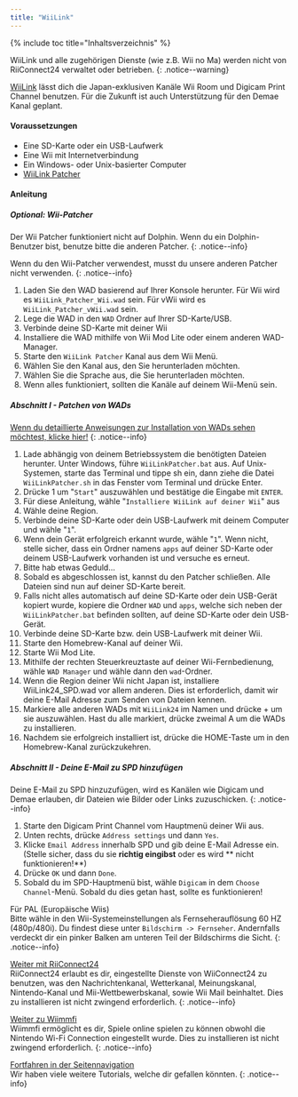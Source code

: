 ```yaml
---
title: "WiiLink"
---
```


{% include toc title="Inhaltsverzeichnis" %}

WiiLink und alle zugehörigen Dienste (wie z.B. Wii no Ma) werden nicht von RiiConnect24 verwaltet oder betrieben.
{: .notice--warning}

[WiiLink](https://wiilink24.com/) lässt dich die Japan-exklusiven Kanäle Wii Room und Digicam Print Channel benutzen. Für die Zukunft ist auch Unterstützung für den Demae Kanal geplant.

#### Voraussetzungen

* Eine SD-Karte oder ein USB-Laufwerk
* Eine Wii mit Internetverbindung
* Ein Windows- oder Unix-basierter Computer
* [WiiLink Patcher](https://github.com/WiiLink24/WiiLink24-Patcher/releases)

#### Anleitung

##### Optional: Wii-Patcher
Der Wii Patcher funktioniert nicht auf Dolphin. Wenn du ein Dolphin-Benutzer bist, benutze bitte die anderen Patcher.
{: .notice--info}

Wenn du den Wii-Patcher verwendest, musst du unsere anderen Patcher nicht verwenden.
{: .notice--info}

1. Laden Sie den WAD basierend auf Ihrer Konsole herunter. Für Wii wird es `WiiLink_Patcher_Wii.wad` sein. Für vWii wird es `WiiLink_Patcher_vWii.wad` sein.
2. Lege die WAD in den `WAD` Ordner auf Ihrer SD-Karte/USB.
3. Verbinde deine SD-Karte mit deiner Wii
4. Installiere die WAD mit­hil­fe von Wii Mod Lite oder einem anderen WAD-Manager.
5. Starte den `WiiLink Patcher` Kanal aus dem Wii Menü.
6. Wählen Sie den Kanal aus, den Sie herunterladen möchten.
7. Wählen Sie die Sprache aus, die Sie herunterladen möchten.
8. Wenn alles funktioniert, sollten die Kanäle auf deinem Wii-Menü sein.

##### Abschnitt I - Patchen von WADs

[Wenn du detaillierte Anweisungen zur Installation von WADs sehen möchtest, klicke hier!](wiimodlite)
{: .notice--info}

1. Lade abhängig von deinem Betriebssystem die benötigten Dateien herunter. Unter Windows, führe `WiiLinkPatcher.bat` aus. Auf Unix-Systemen, starte das Terminal und tippe sh ein, dann ziehe die Datei `WiiLinkPatcher.sh` in das Fenster vom Terminal und drücke Enter.
2. Drücke 1 um "`Start`" auszuwählen und bestätige die Eingabe mit `ENTER`.
3. Für diese Anleitung, wähle "`Installiere WiiLink auf deiner Wii`" aus
4. Wähle deine Region.
5. Verbinde deine SD-Karte oder dein USB-Laufwerk mit deinem Computer und wähle "`1`".
6. Wenn dein Gerät erfolgreich erkannt wurde, wähle "`1`". Wenn nicht, stelle sicher, dass ein Ordner namens `apps` auf deiner SD-Karte oder deinem USB-Laufwerk vorhanden ist und versuche es erneut.
7. Bitte hab etwas Geduld...
8. Sobald es abgeschlossen ist, kannst du den Patcher schließen. Alle Dateien sind nun auf deiner SD-Karte bereit.
9. Falls nicht alles automatisch auf deine SD-Karte oder dein USB-Gerät kopiert wurde, kopiere die Ordner `WAD` und `apps`, welche sich neben der `WiiLinkPatcher.bat` befinden sollten, auf deine SD-Karte oder dein USB-Gerät.
10. Verbinde deine SD-Karte bzw. dein USB-Laufwerk mit deiner Wii.
11. Starte den Homebrew-Kanal auf deiner Wii.
12. Starte Wii Mod Lite.
13. Mithilfe der rechten Steuerkreuztaste auf deiner Wii-Fernbedienung, wähle `WAD Manager` und wähle dann den `wad`-Ordner.
14. Wenn die Region deiner Wii nicht Japan ist, installiere WiiLink24_SPD.wad vor allem anderen. Dies ist erforderlich, damit wir deine E-Mail Adresse zum Senden von Dateien kennen.
15. Markiere alle anderen WADs mit `WiiLink24` im Namen und drücke + um sie auszuwählen. Hast du alle markiert, drücke zweimal A um die WADs zu installieren.
16. Nachdem sie erfolgreich installiert ist, drücke die HOME-Taste um in den Homebrew-Kanal zurückzukehren.

##### Abschnitt II - Deine E-Mail zu SPD hinzufügen

Deine E-Mail zu SPD hinzuzufügen, wird es Kanälen wie Digicam und Demae erlauben, dir Dateien wie Bilder oder Links zuzuschicken.
{: .notice--info}

1. Starte den Digicam Print Channel vom Hauptmenü deiner Wii aus.
2. Unten rechts, drücke `Address settings` und dann `Yes`.
3. Klicke `Email Address` innerhalb SPD und gib deine E-Mail Adresse ein. (Stelle sicher, dass du sie **richtig eingibst** oder es wird ** nicht funktionieren!**)
4. Drücke `OK` und dann `Done`.
5. Sobald du im SPD-Hauptmenü bist, wähle `Digicam` in dem `Choose Channel`-Menü. Sobald du dies getan hast, sollte es funktionieren!

Für PAL (Europäische Wiis)<br> Bitte wähle in den Wii-Systemeinstellungen als Fernseherauflösung 60 HZ (480p/480i). Du findest diese unter `Bildschirm -> Fernseher`. Andernfalls verdeckt dir ein pinker Balken am unteren Teil der Bildschirms die Sicht.
{: .notice--info}

[Weiter mit RiiConnect24](riiconnect24)<br> RiiConnect24 erlaubt es dir, eingestellte Dienste von WiiConnect24 zu benutzen, was den Nachrichtenkanal, Wetterkanal, Meinungskanal, Nintendo-Kanal und Mii-Wettbewerbskanal, sowie Wii Mail beinhaltet. Dies zu installieren ist nicht zwingend erforderlich.
{: .notice--info}

[Weiter zu Wiimmfi](wiimmfi)<br> Wiimmfi ermöglicht es dir, Spiele online spielen zu können obwohl die Nintendo Wi-Fi Connection eingestellt wurde. Dies zu installieren ist nicht zwingend erforderlich.
{: .notice--info}

[Fortfahren in der Seitennavigation](site-navigation)<br> Wir haben viele weitere Tutorials, welche dir gefallen könnten.
{: .notice--info}

